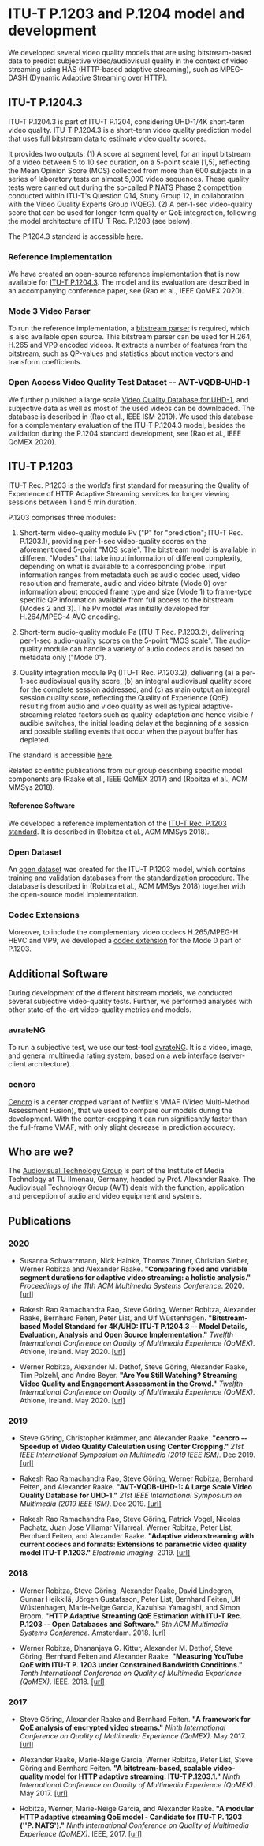 # ITU-T P.1203 and P.1204 model and development
We developed several video quality models that are using bitstream-based data to predict subjective video/audiovisual quality in the context of video streaming using HAS (HTTP-based adaptive streaming), such as MPEG-DASH (Dynamic Adaptive Streaming over HTTP).

## ITU-T P.1204.3
ITU-T P.1204.3 is part of ITU-T P.1204, considering UHD-1/4K short-term video quality. ITU-T P.1204.3 is a short-term video quality prediction model that uses full bitstream data to estimate video quality scores.

It provides two outputs: (1) A score at segment level, for an input bitstream of a video between 5 to 10 sec duration, on a 5-point scale [1,5], reflecting the Mean Opinion Score (MOS) collected from more than 600 subjects in a series of laboratory tests on almost 5,000 video sequences. These quality tests were carried out during the so-called P.NATS Phase 2 competition conducted within ITU-T's Question Q14, Study Group 12, in collaboration with the Video Quality Experts Group (VQEG). (2) A per-1-sec video-quality score that can be used for longer-term quality or QoE integraction, following the model architecture of ITU-T Rec. P.1203 (see below). 

The P.1204.3 standard is accessible [here](https://www.itu.int/rec/T-REC-P.1204.3/en).

### Reference Implementation
We have created an open-source reference implementation that is now available for [ITU-T P.1204.3](https://github.com/Telecommunication-Telemedia-Assessment/bitstream_mode3_p1204_3).
The model and its evaluation are described in an accompanying conference paper, see (Rao et al., IEEE QoMEX 2020).

### Mode 3 Video Parser
To run the reference implementation, a [bitstream parser](https://github.com/Telecommunication-Telemedia-Assessment/bitstream_mode3_videoparser) is required, which is also available open source.
This bitstream parser can be used for H.264, H.265 and VP9 encoded videos. It extracts a number of features from the bitstream, such as QP-values and statistics about motion vectors and transform coefficients.

### Open Access Video Quality Test Dataset -- AVT-VQDB-UHD-1
We further published a large scale [Video Quality Database for UHD-1](https://github.com/Telecommunication-Telemedia-Assessment/AVT-VQDB-UHD-1), and subjective data as well as most of the used videos can be downloaded. The database is described in (Rao et al., IEEE ISM 2019).
We used this database for a complementary evaluation of the ITU-T P.1204.3 model, besides the validation during the P.1204 standard development, see (Rao et al., IEEE QoMEX 2020).

## ITU-T P.1203
ITU-T Rec. P.1203 is the world’s first standard for measuring the Quality of Experience of HTTP Adaptive Streaming services for longer viewing sessions between 1 and 5 min duration. 

P.1203 comprises three modules: 
1. Short-term video-quality module Pv ("P" for "prediction"; ITU-T Rec. P.1203.1), providing per-1-sec video-quality scores on the aforementioned 5-point "MOS scale". The bitstream model is available in different "Modes" that take input information of different complexity, depending on what is available to a corresponding probe. Input information ranges from metadata such as audio codec used, video resolution and framerate, audio and video bitrate (Mode 0) over information about encoded frame type and size (Mode 1) to frame-type specific QP information available from full access to the bitstream (Modes 2 and 3). The Pv model was initially developed for H.264/MPEG-4 AVC encoding. 

2. Short-term audio-quality module Pa (ITU-T Rec. P.1203.2), delivering per-1-sec audio-quality scores on the 5-point "MOS scale". The audio-quality module can handle a variety of audio codecs and is based on metadata only ("Mode 0"). 

3. Quality integration module Pq (ITU-T Rec. P.1203.2), delivering (a) a per-1-sec audiovisual quality score, (b) an integral audiovisual quality score for the complete session addressed, and (c) as main output an integral session quality score, reflecting the Quality of Experience (QoE) resulting from audio and video quality as well as typical adaptive-streaming related factors such as quality-adaptation and hence visible / audible switches, the initial loading delay at the beginning of a session and possible stalling events that occur when the playout buffer has depleted.

The standard is accessible [here](https://www.itu.int/rec/T-REC-P.1203).

Related scientific publications from our group describing specific model components are (Raake et al., IEEE QoMEX 2017) and (Robitza et al., ACM MMSys 2018).

#### Reference Software
We developed a reference implementation of the [ITU-T Rec. P.1203 standard](https://github.com/itu-p1203/itu-p1203).
It is described in (Robitza et al., ACM MMSys 2018).

### Open Dataset
An [open dataset](https://github.com/itu-p1203/open-dataset) was created for the ITU-T P.1203 model, which contains training and validation databases from the standardization procedure. The database is described in (Robitza et al., ACM MMSys 2018) together with the open-source model implementation.

### Codec Extensions
Moreover, to include the complementary video codecs H.265/MPEG-H HEVC and VP9, we developed a [codec extension](https://github.com/Telecommunication-Telemedia-Assessment/itu-p1203-codecextension) for the Mode 0 part of P.1203.

## Additional Software
During development of the different bitstream models, we conducted several subjective video-quality tests.
Further, we performed analyses with other state-of-the-art video-quality metrics and models.

### avrateNG
To run a subjective test, we use our test-tool [avrateNG](https://github.com/Telecommunication-Telemedia-Assessment/avrateNG).
It is a video, image, and general multimedia rating system, based on a  web interface (server-client architecture).

### cencro
[Cencro](https://github.com/Telecommunication-Telemedia-Assessment/cencro) is a center cropped variant of Netflix's VMAF (Video Multi-Method Assessment Fusion), that we used to compare our models during the development. With the center-cropping it can run significantly faster than the full-frame VMAF, with only slight decrease in prediction accuracy.

## Who are we?
The [Audiovisual Technology Group](https://www.tu-ilmenau.de/en/audio-visual-technology/) is part of the Institute of Media Technology at TU Ilmenau, Germany, headed by Prof. Alexander Raake.
The Audiovisual Technology Group (AVT) deals with the function, application and perception of audio and video equipment and systems.

## Publications

### 2020

* Susanna Schwarzmann, Nick Hainke, Thomas Zinner, Christian Sieber,  Werner Robitza and Alexander Raake. **"Comparing fixed and variable segment durations for adaptive video streaming: a holistic analysis."** _Proceedings of the 11th ACM Multimedia Systems Conference_. 2020. [[url]](https://dl.acm.org/doi/abs/10.1145/3339825.3391858)

* Rakesh Rao Ramachandra Rao, Steve Göring, Werner Robitza, Alexander Raake, Bernhard Feiten, Peter List, and Ulf Wüstenhagen. **"Bitstream-based Model Standard for 4K/UHD: ITU-T P.1204.3 -- Model Details, Evaluation, Analysis and Open Source Implementation."** _Twelfth International Conference on Quality of Multimedia Experience (QoMEX)_. Athlone, Ireland. May 2020. [[url]](https://www.researchgate.net/publication/341792225_Bitstream-based_Model_Standard_for_4KUHD_ITU-T_P12043_-_Model_Details_Evaluation_Analysis_and_Open_Source_Implementation)

* Werner Robitza, Alexander M. Dethof, Steve Göring, Alexander Raake, Tim Polzehl, and Andre Beyer. **"Are You Still Watching? Streaming Video Quality and Engagement Assessment in the Crowd."** _Twelfth International Conference on Quality of Multimedia Experience (QoMEX)_. Athlone, Ireland. May 2020. [[url]]("https://www.researchgate.net/publication/341736567_Are_You_Still_Watching_Streaming_Video_Quality_and_Engagement_Assessment_in_the_Crowd")

### 2019

* Steve Göring, Christopher Krämmer, and Alexander Raake. **"cencro -- Speedup of Video Quality Calculation using Center Cropping."** _21st IEEE International Symposium on Multimedia (2019 IEEE ISM)_. Dec 2019. [[url]](https://www.researchgate.net/publication/338200687_cencro_--_Speedup_of_Video_Quality_Calculation_using_Center_Cropping)

* Rakesh Rao Ramachandra Rao, Steve Göring, Werner Robitza, Bernhard Feiten, and Alexander Raake. **"AVT-VQDB-UHD-1: A Large Scale Video Quality Database for UHD-1."** _21st IEEE International Symposium on Multimedia (2019 IEEE ISM)_. Dec 2019. [[url]](https://www.researchgate.net/publication/338201010_AVT-VQDB-UHD-1_A_Large_Scale_Video_Quality_Database_for_UHD-1)

* Rakesh Rao Ramachandra Rao, Steve Göring, Patrick Vogel, Nicolas Pachatz, Juan Jose Villamar Villarreal, Werner Robitza, Peter List, Bernhard Feiten, and Alexander Raake. **"Adaptive video streaming with current codecs and formats: Extensions to parametric video quality model ITU-T P.1203."** _Electronic Imaging_. 2019. [[url]](https://ist.publisher.ingentaconnect.com/contentone/ist/ei/2019/00002019/00000010/art00015)


### 2018

* Werner Robitza, Steve Göring, Alexander Raake, David Lindegren, Gunnar Heikkil&#228;, Jörgen Gustafsson, Peter List, Bernhard Feiten, Ulf Wüstenhagen, Marie-Neige Garcia, Kazuhisa Yamagishi, and Simon Broom. **"HTTP Adaptive Streaming QoE Estimation with ITU-T Rec. P.1203 -- Open Databases and Software."** _9th ACM Multimedia Systems Conference_. Amsterdam. 2018. [[url]](https://www.researchgate.net/publication/325780595_HTTP_adaptive_streaming_QoE_estimation_with_ITU-T_rec_P_1203_open_databases_and_software)


* Werner Robitza, Dhananjaya G. Kittur, Alexander M. Dethof, Steve Göring, Bernhard Feiten and Alexander Raake. **"Measuring YouTube QoE with ITU-T P. 1203 under Constrained Bandwidth Conditions."** _Tenth International Conference on Quality of Multimedia Experience (QoMEX)_. IEEE. 2018. [[url]](https://www.researchgate.net/publication/325780662_Measuring_YouTube_QoE_with_ITU-T_P1203_under_Constrained_Bandwidth_Conditions)

### 2017

* Steve Göring, Alexander Raake and Bernhard Feiten. **"A framework for QoE analysis of encrypted video streams."** _Ninth International Conference on Quality of Multimedia Experience (QoMEX)_. May 2017. [[url]](https://www.researchgate.net/publication/317616945_A_Framework_for_QoE_Analysis_of_Encrypted_Videos_Streams)

* Alexander Raake, Marie-Neige Garcia, Werner Robitza, Peter List, Steve Göring and Bernhard Feiten. **"A bitstream-based, scalable video-quality model for HTTP adaptive streaming: ITU-T P.1203.1."** _Ninth International Conference on Quality of Multimedia Experience (QoMEX)_. May 2017. [[url]](https://www.researchgate.net/publication/317368539_A_bitstream-based_scalable_video-quality_model_for_HTTP_adaptive_streaming_ITU-T_P12031)

* Robitza, Werner, Marie-Neige Garcia, and Alexander Raake. **"A modular HTTP adaptive streaming QoE model - Candidate for ITU-T P. 1203 (''P. NATS')."** _Ninth International Conference on Quality of Multimedia Experience (QoMEX)_. IEEE, 2017. [[url]](https://ieeexplore.ieee.org/iel7/7958434/7965624/07965689.pdf)
